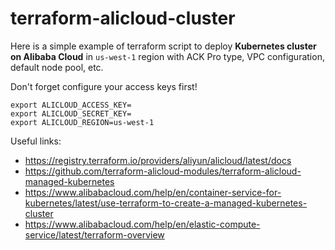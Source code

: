# terraform-alicloud-cluster
Here is a simple example of terraform script to deploy **Kubernetes cluster on Alibaba Cloud** in `us-west-1` region with ACK Pro type, VPC configuration, default node pool, etc. 

Don't forget configure your access keys first!

```
export ALICLOUD_ACCESS_KEY=
export ALICLOUD_SECRET_KEY=
export ALICLOUD_REGION=us-west-1
```

Useful links:
- https://registry.terraform.io/providers/aliyun/alicloud/latest/docs
- https://github.com/terraform-alicloud-modules/terraform-alicloud-managed-kubernetes
- https://www.alibabacloud.com/help/en/container-service-for-kubernetes/latest/use-terraform-to-create-a-managed-kubernetes-cluster
- https://www.alibabacloud.com/help/en/elastic-compute-service/latest/terraform-overview